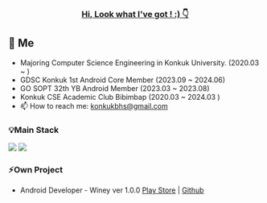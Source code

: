 ###             <div align=center> <u>  Hi, Look what I've got ! :) 👇  </u></div> ###


## 👋 Me 
- Majoring Computer Science Engineering in Konkuk University. (2020.03 ~ )
- GDSC Konkuk 1st Android Core Member (2023.09 ~ 2024.06)
- GO SOPT 32th YB Android Member (2023.03 ~ 2023.08)
- Konkuk CSE Academic Club Bibimbap (2020.03 ~ 2024.03 )
- 📫 How to reach me: konkukbhs@gmail.com


### 💡Main Stack
   <img src="https://img.shields.io/badge/kotlin-7F52FF?style=for-the-badge&logo=kotlin&logoColor=white"> <img src="https://img.shields.io/badge/Android-3DDC84?style=for-the-badge&logo=Andriod&logoColor=white">

### ⚡Own Project
- Android Developer - Winey ver 1.0.0 [Play Store](https://play.google.com/store/apps/details?id=org.go.sopt.winey&pcampaignid=web_share) | [Github](https://github.com/team-winey/Winey-AOS) 


